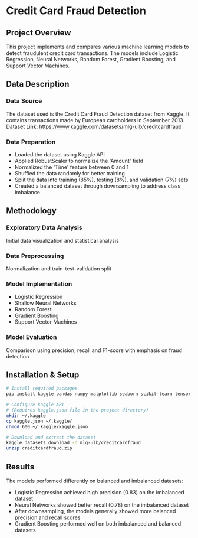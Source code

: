 # Credit Card Fraud Detection

## Project Overview
This project implements and compares various machine learning models to detect fraudulent credit card transactions. The models include Logistic Regression, Neural Networks, Random Forest, Gradient Boosting, and Support Vector Machines.

## Data Description

### Data Source
The dataset used is the Credit Card Fraud Detection dataset from Kaggle. It contains transactions made by European cardholders in September 2013.
Dataset Link: https://www.kaggle.com/datasets/mlg-ulb/creditcardfraud

### Data Preparation
- Loaded the dataset using Kaggle API
- Applied RobustScaler to normalize the 'Amount' field
- Normalized the 'Time' feature between 0 and 1
- Shuffled the data randomly for better training
- Split the data into training (85%), testing (8%), and validation (7%) sets
- Created a balanced dataset through downsampling to address class imbalance

## Methodology

### Exploratory Data Analysis
Initial data visualization and statistical analysis

### Data Preprocessing
Normalization and train-test-validation split

### Model Implementation
- Logistic Regression
- Shallow Neural Networks
- Random Forest
- Gradient Boosting
- Support Vector Machines

### Model Evaluation
Comparison using precision, recall and F1-score with emphasis on fraud detection

## Installation & Setup

```bash
# Install required packages
pip install kaggle pandas numpy matplotlib seaborn scikit-learn tensorflow

# Configure Kaggle API
# (Requires kaggle.json file in the project directory)
mkdir ~/.kaggle
cp kaggle.json ~/.kaggle/
chmod 600 ~/.kaggle/kaggle.json

# Download and extract the dataset
kaggle datasets download -d mlg-ulb/creditcardfraud
unzip creditcardfraud.zip
```

## Results
The models performed differently on balanced and imbalanced datasets:

- Logistic Regression achieved high precision (0.83) on the imbalanced dataset
- Neural Networks showed better recall (0.78) on the imbalanced dataset
- After downsampling, the models generally showed more balanced precision and recall scores
- Gradient Boosting performed well on both imbalanced and balanced datasets
